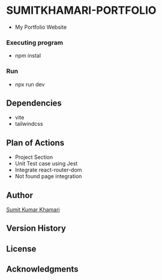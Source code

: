 # SUMITKHAMARI-PORTFOLIO
 * My Portfolio Website

### Executing program
* npm instal

### Run 
* npx run dev

## Dependencies
* vite
* tailwindcss

## Plan of Actions 
* Project Section 
* Unit Test case using Jest 
* Integrate react-router-dom 
* Not found page integration 


## Author
[Sumit Kumar Khamari](https://github.com/devSumitKumar/)

## Version History

## License


## Acknowledgments

